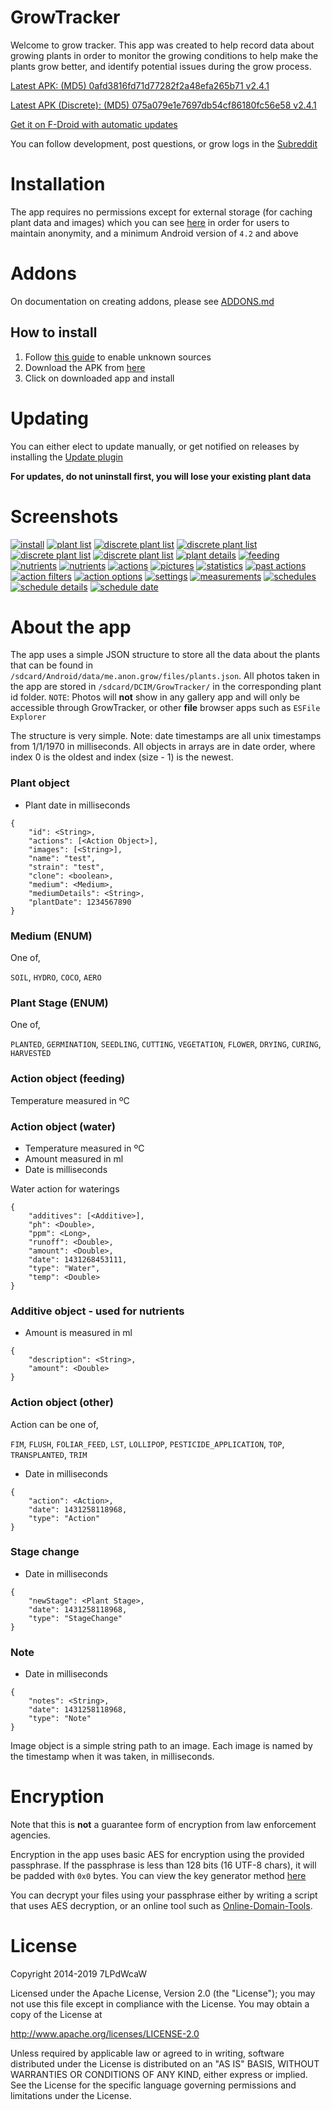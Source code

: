 # GrowTracker

Welcome to grow tracker. This app was created to help record data about growing plants in order to monitor the growing conditions to help make the plants grow better, and identify potential issues during the grow process.

[Latest APK: (MD5) 0afd3816fd71d77282f2a48efa265b71 v2.4.1](https://github.com/7LPdWcaW/GrowTracker-Android/releases/download/v2.4.1/v2.4.1-production.apk)

[Latest APK (Discrete): (MD5) 075a079e1e7697db54cf86180fc56e58 v2.4.1](https://github.com/7LPdWcaW/GrowTracker-Android/releases/download/v2.4.1/v2.4.1-discrete.apk)

[Get it on F-Droid with automatic updates](https://f-droid.org/packages/me.anon.grow/)

You can follow development, post questions, or grow logs in the [Subreddit](https://reddit.com/r/growutils)

# Installation

The app requires no permissions except for external storage (for caching plant data and images) which you can see [here](https://github.com/7LPdWcaW/GrowTracker-Android/blob/develop/app/src/main/AndroidManifest.xml) in order for users to maintain anonymity, and a minimum Android version of `4.2` and above

# Addons

On documentation on creating addons, please see [ADDONS.md](ADDONS.md)

## How to install

1. Follow [this guide](https://gameolith.uservoice.com/knowledgebase/articles/76902-android-4-0-tablets-allowing-app-installs-from) to enable unknown sources
2. Download the APK from [here](https://github.com/7LPdWcaW/GrowTracker-Android/releases)
3. Click on downloaded app and install

# Updating

You can either elect to update manually, or get notified on releases by installing the [Update plugin](https://github.com/7LPdWcaW/GrowUpdater-Android/releases)

**For updates, do not uninstall first, you will lose your existing plant data**

# Screenshots

[![install](metadata/images/phoneScreenshotsThumbs/install-thumb.png)](metadata/images/phoneScreenshots/install.png)
[![plant list](metadata/images/phoneScreenshotsThumbs/1-thumb.png)](metadata/images/phoneScreenshots/1.png)
[![discrete plant list](metadata/images/phoneScreenshotsThumbs/1b-thumb.png)](metadata/images/phoneScreenshots/1b.png)
[![discrete plant list](metadata/images/phoneScreenshotsThumbs/1c-thumb.png)](metadata/images/phoneScreenshots/1c.png)
[![discrete plant list](metadata/images/phoneScreenshotsThumbs/1d-thumb.png)](metadata/images/phoneScreenshots/1d.png)
[![discrete plant list](metadata/images/phoneScreenshotsThumbs/1e-thumb.png)](metadata/images/phoneScreenshots/1e.png)
[![plant details](metadata/images/phoneScreenshotsThumbs/2-thumb.png)](metadata/images/phoneScreenshots/2.png)
[![feeding](metadata/images/phoneScreenshotsThumbs/3-thumb.png)](metadata/images/phoneScreenshots/3.png)
[![nutrients](metadata/images/phoneScreenshotsThumbs/4-thumb.png)](metadata/images/phoneScreenshots/4.png)
[![nutrients](metadata/images/phoneScreenshotsThumbs/4b-thumb.png)](metadata/images/phoneScreenshots/4b.png)
[![actions](metadata/images/phoneScreenshotsThumbs/5-thumb.png)](metadata/images/phoneScreenshots/5.png)
[![pictures](metadata/images/phoneScreenshotsThumbs/6-thumb.png)](metadata/images/phoneScreenshots/6.png)
[![statistics](metadata/images/phoneScreenshotsThumbs/7-thumb.png)](metadata/images/phoneScreenshots/7.png)
[![past actions](metadata/images/phoneScreenshotsThumbs/8-thumb.png)](metadata/images/phoneScreenshots/8.png)
[![action filters](metadata/images/phoneScreenshotsThumbs/9-thumb.png)](metadata/images/phoneScreenshots/9.png)
[![action options](metadata/images/phoneScreenshotsThumbs/10-thumb.png)](metadata/images/phoneScreenshots/10.png)
[![settings](metadata/images/phoneScreenshotsThumbs/11-thumb.png)](metadata/images/phoneScreenshots/11.png)
[![measurements](metadata/images/phoneScreenshotsThumbs/12-thumb.png)](metadata/images/phoneScreenshots/12.png)
[![schedules](metadata/images/phoneScreenshotsThumbs/13-thumb.png)](metadata/images/phoneScreenshots/13.png)
[![schedule details](metadata/images/phoneScreenshotsThumbs/14-thumb.png)](metadata/images/phoneScreenshots/14.png)
[![schedule date](metadata/images/phoneScreenshotsThumbs/15-thumb.png)](metadata/images/phoneScreenshots/15.png)

# About the app

The app uses a simple JSON structure to store all the data about the plants that can be found in `/sdcard/Android/data/me.anon.grow/files/plants.json`. All photos taken in the app are stored in `/sdcard/DCIM/GrowTracker/` in the corresponding plant id folder. `NOTE`: Photos will **not** show in any gallery app and will only be accessible through GrowTracker, or other **file** browser apps such as `ESFile Explorer`

The structure is very simple. Note: date timestamps are all unix timestamps from 1/1/1970 in milliseconds. All objects in arrays are in date order, where index 0 is the oldest and index (size - 1) is the newest.

### Plant object

- Plant date in milliseconds

```
{
    "id": <String>,
    "actions": [<Action Object>],
    "images": [<String>],
    "name": "test",
    "strain": "test",
    "clone": <boolean>,
    "medium": <Medium>,
    "mediumDetails": <String>,
    "plantDate": 1234567890
}
```

### Medium (ENUM)

One of,

`SOIL`, `HYDRO`, `COCO`, `AERO`

### Plant Stage (ENUM)

One of,

`PLANTED`, `GERMINATION`, `SEEDLING`, `CUTTING`, `VEGETATION`, `FLOWER`, `DRYING`, `CURING`, `HARVESTED`

### Action object (feeding)

Temperature measured in ºC


### Action object (water)

- Temperature measured in ºC
- Amount measured in ml
- Date is milliseconds

Water action for waterings

```
{
    "additives": [<Additive>],
    "ph": <Double>,
    "ppm": <Long>,
    "runoff": <Double>,
    "amount": <Double>,
    "date": 1431268453111,
    "type": "Water",
    "temp": <Double>
}
```

### Additive object - used for nutrients

- Amount is measured in ml

```
{
    "description": <String>,
    "amount": <Double>
}
```

### Action object (other)

Action can be one of,

`FIM`, `FLUSH`, `FOLIAR_FEED`, `LST`, `LOLLIPOP`, `PESTICIDE_APPLICATION`, `TOP`, `TRANSPLANTED`, `TRIM`

- Date in milliseconds

```
{
    "action": <Action>,
    "date": 1431258118968,
    "type": "Action"
}
```

### Stage change

- Date in milliseconds

```
{
    "newStage": <Plant Stage>,
    "date": 1431258118968,
    "type": "StageChange"
}
```

### Note

- Date in milliseconds

```
{
    "notes": <String>,
    "date": 1431258118968,
    "type": "Note"
}
```

Image object is a simple string path to an image. Each image is named by the timestamp when it was taken, in milliseconds.

# Encryption

Note that this is **not** a guarantee form of encryption from law enforcement agencies.

Encryption in the app uses basic AES for encryption using the provided passphrase. If the passphrase is less than 128 bits (16 UTF-8 chars), it will be padded with `0x0` bytes. You can view the key generator method [here](https://github.com/7LPdWcaW/GrowTracker-Android/blob/master/app/src/main/java/me/anon/lib/helper/EncryptionHelper.java#L27)

You can decrypt your files using your passphrase either by writing a script that uses AES decryption, or an online tool such as [Online-Domain-Tools](http://aes.online-domain-tools.com/).

# License

Copyright 2014-2019 7LPdWcaW

Licensed under the Apache License, Version 2.0 (the "License");
you may not use this file except in compliance with the License.
You may obtain a copy of the License at

   http://www.apache.org/licenses/LICENSE-2.0

Unless required by applicable law or agreed to in writing, software
distributed under the License is distributed on an "AS IS" BASIS,
WITHOUT WARRANTIES OR CONDITIONS OF ANY KIND, either express or implied.
See the License for the specific language governing permissions and
limitations under the License.
